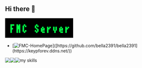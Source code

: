 ## Hi there 👋
![](https://github.com/bella2391/branding/blob/master/banner/fmc.png "Banner")
* [![FMC-HomePage]([https://img.shields.io/badge/FMC-HomePage](https://img.shields.io/badge/FMC-HomePage)?style=for-the-badge&logo=#005AF0&logoColor=white)]([https://github.com/bella2391/bella2391](https://keypforev.ddns.net/))
<img alt="my skills" src="https://skillicons.dev/icons?i=java,php">

<a href="https://github.com/anuraghazra/github-readme-stats">
  <img align="left" src="https://github-readme-stats.vercel.app/api?username=bella2391&show_icons=true&theme=outrun" />
</a>
<a href="https://github.com/anuraghazra/github-readme-stats">
  <img align="left" src="https://github-readme-stats.vercel.app/api/top-langs/?username=bella2391&show_icons=true&theme=gruvbox_light&layout=compact" />
</a>
